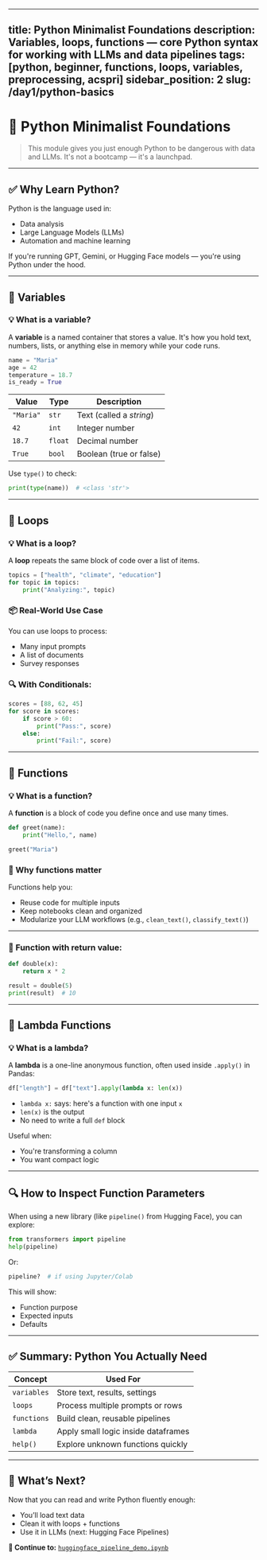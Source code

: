 
---
title: Python Minimalist Foundations
description: Variables, loops, functions — core Python syntax for working with LLMs and data pipelines
tags: [python, beginner, functions, loops, variables, preprocessing, acspri]
sidebar_position: 2
slug: /day1/python-basics
---

# 🐍 Python Minimalist Foundations

> This module gives you just enough Python to be dangerous with data and LLMs. It's not a bootcamp — it's a launchpad.

---

## ✅ Why Learn Python?

Python is the language used in:
- Data analysis
- Large Language Models (LLMs)
- Automation and machine learning

If you're running GPT, Gemini, or Hugging Face models — you're using Python under the hood.

---

## 🔡 Variables

### 💡 What is a variable?

A **variable** is a named container that stores a value. It's how you hold text, numbers, lists, or anything else in memory while your code runs.

```python
name = "Maria"
age = 42
temperature = 18.7
is_ready = True
```

| Value | Type      | Description                        |
|-------|-----------|------------------------------------|
| `"Maria"` | `str`   | Text (called a *string*)            |
| `42`   | `int`     | Integer number                     |
| `18.7` | `float`   | Decimal number                     |
| `True` | `bool`    | Boolean (true or false)            |

Use `type()` to check:
```python
print(type(name))  # <class 'str'>
```

---

## 🔁 Loops

### 💡 What is a loop?

A **loop** repeats the same block of code over a list of items.

```python
topics = ["health", "climate", "education"]
for topic in topics:
    print("Analyzing:", topic)
```

### 📦 Real-World Use Case

You can use loops to process:
- Many input prompts
- A list of documents
- Survey responses

### 🔍 With Conditionals:

```python
scores = [88, 62, 45]
for score in scores:
    if score > 60:
        print("Pass:", score)
    else:
        print("Fail:", score)
```

---

## 🧱 Functions

### 💡 What is a function?

A **function** is a block of code you define once and use many times.

```python
def greet(name):
    print("Hello,", name)

greet("Maria")
```

### 📌 Why functions matter

Functions help you:
- Reuse code for multiple inputs
- Keep notebooks clean and organized
- Modularize your LLM workflows (e.g., `clean_text()`, `classify_text()`)

---

### 🔄 Function with return value:

```python
def double(x):
    return x * 2

result = double(5)
print(result)  # 10
```

---

## 🧠 Lambda Functions

### 💡 What is a lambda?

A **lambda** is a one-line anonymous function, often used inside `.apply()` in Pandas:

```python
df["length"] = df["text"].apply(lambda x: len(x))
```

- `lambda x:` says: here's a function with one input `x`
- `len(x)` is the output
- No need to write a full `def` block

Useful when:
- You're transforming a column
- You want compact logic

---

## 🔍 How to Inspect Function Parameters

When using a new library (like `pipeline()` from Hugging Face), you can explore:

```python
from transformers import pipeline
help(pipeline)
```

Or:
```python
pipeline?  # if using Jupyter/Colab
```

This will show:
- Function purpose
- Expected inputs
- Defaults

---

## ✅ Summary: Python You Actually Need

| Concept | Used For |
|--------|----------|
| `variables` | Store text, results, settings |
| `loops` | Process multiple prompts or rows |
| `functions` | Build clean, reusable pipelines |
| `lambda` | Apply small logic inside dataframes |
| `help()` | Explore unknown functions quickly |

---

## 🚀 What’s Next?

Now that you can read and write Python fluently enough:
- You’ll load text data
- Clean it with loops + functions
- Use it in LLMs (next: Hugging Face Pipelines)

**🔗 Continue to:** [`huggingface_pipeline_demo.ipynb`](../huggingface_pipeline_demo)
